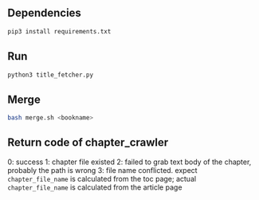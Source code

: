 ## Dependencies
```bash
pip3 install requirements.txt
```

## Run
```python
python3 title_fetcher.py
```

## Merge
```bash
bash merge.sh <bookname>
```

## Return code of chapter_crawler
0: success
1: chapter file existed
2: failed to grab text body of the chapter, probably the path is wrong
3: file name conflicted. expect `chapter_file_name` is calculated from the toc page; actual `chapter_file_name` is calculated from the article page